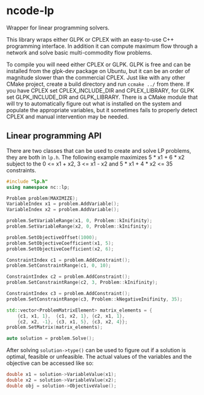 # ncode-lp
Wrapper for linear programming solvers.

This library wraps either GLPK or CPLEX with an easy-to-use C++ programming
interface. In addition it can compute maximum flow through a network and solve
basic multi-commodity flow problems.

To compile you will need either CPLEX or GLPK. GLPK is free and can be installed
from the glpk-dev package on Ubuntu, but it can be an order of magnitude slower
than the commercial CPLEX. Just like with any other CMake project, create a
build directory and run `ccmake ../` from there. If you have CPLEX set
CPLEX_INCLUDE_DIR and CPLEX_LIBRARY, for GLPK set GLPK_INCLUDE_DIR and
GLPK_LIBRARY. There is a CMake module that will try to automatically figure out
what is installed on the system and populate the appropriate variables, but it
sometimes fails to properly detect CPLEX and manual intervention may be needed.

## Linear programming API

There are two classes that can be used to create and solve LP problems, they are
both in `lp.h`.  The following example maximizes 5 * x1 + 6 * x2 subject to the
0 <= x1 + x2, 3 <= x1 - x2 and 5 * x1 + 4 * x2 <= 35 constraints.

```c++
#include "lp.h"
using namespace nc::lp;

Problem problem(MAXIMIZE);
VariableIndex x1 = problem.AddVariable();
VariableIndex x2 = problem.AddVariable();

problem.SetVariableRange(x1, 0, Problem::kInifinity);
problem.SetVariableRange(x2, 0, Problem::kInifinity);

problem.SetObjectiveOffset(1000);
problem.SetObjectiveCoefficient(x1, 5);
problem.SetObjectiveCoefficient(x2, 6);

ConstraintIndex c1 = problem.AddConstraint();
problem.SetConstraintRange(c1, 0, 10);

ConstraintIndex c2 = problem.AddConstraint();
problem.SetConstraintRange(c2, 3, Problem::kInifinity);

ConstraintIndex c3 = problem.AddConstraint();
problem.SetConstraintRange(c3, Problem::kNegativeInifinity, 35);

std::vector<ProblemMatrixElement> matrix_elements = {
    {c1, x1, 1},  {c1, x2, 1}, {c2, x1, 1},
    {c2, x2, -1}, {c3, x1, 5}, {c3, x2, 4}};
problem.SetMatrix(matrix_elements);

auto solution = problem.Solve();
```

After solving `solution->type()` can be used to figure out if a solution is
optimal, feasible or unfeasible. The actual values of the variables and the
objective can be accessed like so:

```c++
double x1 = solution->VariableValue(x1);
double x2 = solution->VariableValue(x2);
double obj = solution->ObjectiveValue();
```
